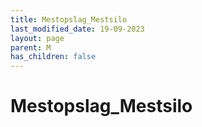```yaml
---
title: Mestopslag_Mestsilo
last_modified_date: 19-09-2023
layout: page
parent: M
has_children: false
---
```


Mestopslag_Mestsilo
===================

